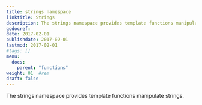 ```yaml
---
title: strings namespace
linktitle: Strings
description: The strings namespace provides template functions manipulate strings.
godocref:
date: 2017-02-01
publishdate: 2017-02-01
lastmod: 2017-02-01
#tags: []
menu:
  docs:
    parent: "functions"
weight: 01	#rem
draft: false
---
```


The strings namespace provides template functions manipulate strings.